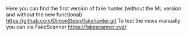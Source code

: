 Here you can find the first version of fake hunter (without the ML version and without the new functional)
https://github.com/DimonSleep/fakehunter.git
To test the news manually you can via FakeScanner
https://fakescanner.xyz/
